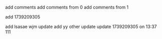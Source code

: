 add comments
add comments from 0
add comments from 1

add 1739209305

add lsasae
wjm update
add yy
other update
update 1739209305 on 13:37 111
